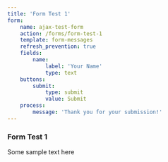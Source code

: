 ```yaml
---
title: 'Form Test 1'
form:
    name: ajax-test-form
    action: /forms/form-test-1
    template: form-messages
    refresh_prevention: true
    fields:
        name:
            label: 'Your Name'
            type: text
    buttons:
        submit:
            type: submit
            value: Submit
    process:
        message: 'Thank you for your submission!'
---
```


### Form Test 1

Some sample text here